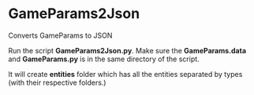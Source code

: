 # GameParams2Json
 Converts GameParams to JSON  

 Run the script **GameParams2Json.py**. Make sure the **GameParams.data** and **GameParams.py** is in the same directory of the script.

It will create **entities** folder which has all the entities separated by types (with their respective folders.)